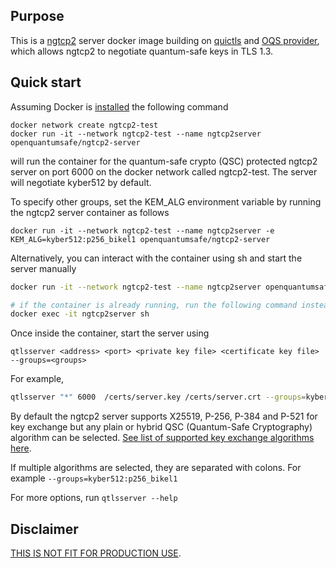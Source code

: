 ## Purpose

This is a [ngtcp2](https://github.com/ngtcp2/ngtcp2) server docker image building on [quictls](https://github.com/quictls/openssl) and [OQS provider](https://github.com/open-quantum-safe/oqs-provider), which allows ngtcp2 to negotiate quantum-safe keys in TLS 1.3.


## Quick start
Assuming Docker is [installed](https://docs.docker.com/install) the following command

```
docker network create ngtcp2-test
docker run -it --network ngtcp2-test --name ngtcp2server openquantumsafe/ngtcp2-server
```

will run the container for the quantum-safe crypto (QSC) protected ngtcp2 server on port 6000 on the docker network called ngtcp2-test.
The server will negotiate kyber512 by default.


To specify other groups, set the KEM_ALG environment variable by running the ngtcp2 server container as follows 
```
docker run -it --network ngtcp2-test --name ngtcp2server -e KEM_ALG=kyber512:p256_bikel1 openquantumsafe/ngtcp2-server
```

Alternatively, you can interact with the container using sh and start the server manually
```sh
docker run -it --network ngtcp2-test --name ngtcp2server openquantumsafe/ngtcp2-server sh

# if the container is already running, run the following command instead
docker exec -it ngtcp2server sh
```

Once inside the container, start the server using
```
qtlsserver <address> <port> <private key file> <certificate key file>  --groups=<groups>
```
For example,
```sh
qtlsserver "*" 6000  /certs/server.key /certs/server.crt --groups=kyber512
```

By default the ngtcp2 server supports X25519, P-256, P-384 and P-521 for key exchange but any plain or hybrid QSC (Quantum-Safe Cryptography) algorithm can be selected. [See list of supported key exchange algorithms here](https://github.com/open-quantum-safe/oqs-provider#algorithms).


If multiple algorithms are selected, they are separated with colons. For example `--groups=kyber512:p256_bikel1`

For more options, run `qtlsserver --help`


## Disclaimer

[THIS IS NOT FIT FOR PRODUCTION USE](https://github.com/open-quantum-safe/openssl#limitations-and-security).
